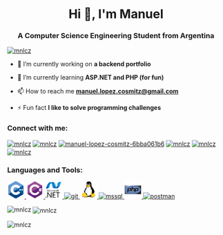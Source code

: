 <h1 align="center">Hi 👋, I'm Manuel</h1>
<h3 align="center">A Computer Science Engineering Student from Argentina</h3>

<p align="left"> <a href="https://twitter.com/mnlcz" target="blank"><img src="https://img.shields.io/twitter/follow/mnlcz?logo=twitter&style=for-the-badge" alt="mnlcz" /></a> </p>

- 🔭 I’m currently working on **a backend portfolio**

- 🌱 I’m currently learning **ASP.NET and PHP (for fun)**

- 📫 How to reach me **manuel.lopez.cosmitz@gmail.com**

- ⚡ Fun fact **I like to solve programming challenges**

<h3 align="left">Connect with me:</h3>
<p align="left">
<a href="https://dev.to/mnlcz" target="blank"><img align="center" src="https://raw.githubusercontent.com/rahuldkjain/github-profile-readme-generator/master/src/images/icons/Social/devto.svg" alt="mnlcz" height="30" width="40" /></a>
<a href="https://twitter.com/mnlcz" target="blank"><img align="center" src="https://raw.githubusercontent.com/rahuldkjain/github-profile-readme-generator/master/src/images/icons/Social/twitter.svg" alt="mnlcz" height="30" width="40" /></a>
<a href="https://linkedin.com/in/manuel-lopez-cosmitz-6bba061b6" target="blank"><img align="center" src="https://raw.githubusercontent.com/rahuldkjain/github-profile-readme-generator/master/src/images/icons/Social/linked-in-alt.svg" alt="manuel-lopez-cosmitz-6bba061b6" height="30" width="40" /></a>
<a href="https://www.codechef.com/users/mnlcz" target="blank"><img align="center" src="https://cdn.jsdelivr.net/npm/simple-icons@3.1.0/icons/codechef.svg" alt="mnlcz" height="30" width="40" /></a>
<a href="https://www.hackerrank.com/mnlcz" target="blank"><img align="center" src="https://raw.githubusercontent.com/rahuldkjain/github-profile-readme-generator/master/src/images/icons/Social/hackerrank.svg" alt="mnlcz" height="30" width="40" /></a>
<a href="https://www.leetcode.com/mnlcz" target="blank"><img align="center" src="https://raw.githubusercontent.com/rahuldkjain/github-profile-readme-generator/master/src/images/icons/Social/leet-code.svg" alt="mnlcz" height="30" width="40" /></a>
</p>

<h3 align="left">Languages and Tools:</h3>
<p align="left"> <a href="https://www.w3schools.com/cpp/" target="_blank" rel="noreferrer"> <img src="https://raw.githubusercontent.com/devicons/devicon/master/icons/cplusplus/cplusplus-original.svg" alt="cplusplus" width="40" height="40"/> </a> <a href="https://www.w3schools.com/cs/" target="_blank" rel="noreferrer"> <img src="https://raw.githubusercontent.com/devicons/devicon/master/icons/csharp/csharp-original.svg" alt="csharp" width="40" height="40"/> </a> <a href="https://dotnet.microsoft.com/" target="_blank" rel="noreferrer"> <img src="https://raw.githubusercontent.com/devicons/devicon/master/icons/dot-net/dot-net-original-wordmark.svg" alt="dotnet" width="40" height="40"/> </a> <a href="https://git-scm.com/" target="_blank" rel="noreferrer"> <img src="https://www.vectorlogo.zone/logos/git-scm/git-scm-icon.svg" alt="git" width="40" height="40"/> </a> <a href="https://www.linux.org/" target="_blank" rel="noreferrer"> <img src="https://raw.githubusercontent.com/devicons/devicon/master/icons/linux/linux-original.svg" alt="linux" width="40" height="40"/> </a> <a href="https://www.microsoft.com/en-us/sql-server" target="_blank" rel="noreferrer"> <img src="https://www.svgrepo.com/show/303229/microsoft-sql-server-logo.svg" alt="mssql" width="40" height="40"/> </a> <a href="https://www.php.net" target="_blank" rel="noreferrer"> <img src="https://raw.githubusercontent.com/devicons/devicon/master/icons/php/php-original.svg" alt="php" width="40" height="40"/> </a> <a href="https://postman.com" target="_blank" rel="noreferrer"> <img src="https://www.vectorlogo.zone/logos/getpostman/getpostman-icon.svg" alt="postman" width="40" height="40"/> </a> </p>

<p><img align="left" src="https://github-readme-stats.vercel.app/api/top-langs?username=mnlcz&show_icons=true&theme=highcontrast&locale=en&layout=compact" alt="mnlcz" /></p>

<p>&nbsp;<img align="center" src="https://github-readme-stats.vercel.app/api?username=mnlcz&show_icons=true&theme=highcontrast&locale=en" alt="mnlcz" /></p>

<p><img align="center" src="https://github-readme-streak-stats.herokuapp.com/?user=mnlcz&theme=highcontrast" alt="mnlcz" /></p>
